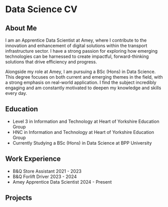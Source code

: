 # Data Science CV
## About Me
I am an Apprentice Data Scientist at Amey, where I contribute to the innovation and enhancement of digital solutions within the transport infrastructure sector. I have a strong passion for exploring how emerging technologies can be harnessed to create impactful, forward-thinking solutions that drive efficiency and progress.

Alongside my role at Amey, I am pursuing a BSc (Hons) in Data Science. This degree focuses on both current and emerging themes in the field, with a strong emphasis on real-world application. I find the subject incredibly engaging and am constantly motivated to deepen my knowledge and skills every day.
## Education
- Level 3 in Information and Technology at Heart of Yorkshire Education Group  
- HNC in Information and Technology at Heart of Yorkshire Education Group  
- Currently Studying a BSc (Hons) in Data Science at BPP University
## Work Experience
- B&Q Store Assistant 2021 - 2023
- B&Q Forlift Driver 2023 - 2024
- Amey Apprentice Data Scientist 2024 - Present 
## Projects

